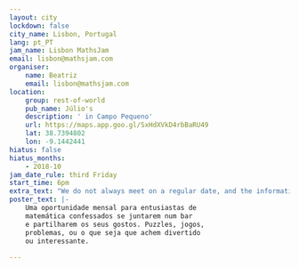 ```yaml
---
layout: city
lockdown: false
city_name: Lisbon, Portugal
lang: pt_PT
jam_name: Lisbon MathsJam
email: lisbon@mathsjam.com
organiser:
    name: Beatriz
    email: lisbon@mathsjam.com
location:
    group: rest-of-world
    pub_name: Júlio's
    description: ' in Campo Pequeno'
    url: https://maps.app.goo.gl/SxHdXVkD4rbBaRU49
    lat: 38.7394802
    lon: -9.1442441
hiatus: false
hiatus_months:
    - 2018-10
jam_date_rule: third Friday
start_time: 6pm
extra_text: "We do not always meet on a regular date, and the information above may be incorrect - please contact the organiser to find out when the next Jam will be."
poster_text: |-
    Uma oportunidade mensal para entusiastas de
    matemática confessados se juntarem num bar
    e partilharem os seus gostos. Puzzles, jogos,
    problemas, ou o que seja que achem divertido
    ou interessante.
    
---
```


